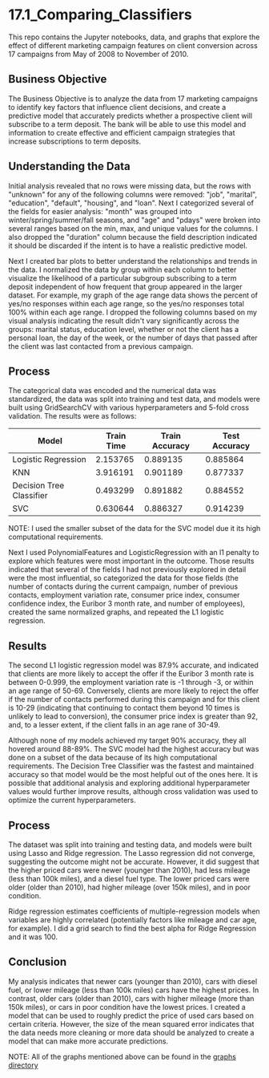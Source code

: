 # 17.1_Comparing_Classifiers
This repo contains the Jupyter notebooks, data, and graphs that explore the effect of different marketing campaign features on client conversion across 17 campaigns from May of 2008 to November of 2010.

## Business Objective ##
The Business Objective is to analyze the data from 17 marketing campaigns to identify key factors that influence client decisions, and create a predictive model that accurately predicts whether a prospective client will subscribe to a term deposit. The bank will be able to use this model and information to create effective and efficient campaign strategies that increase subscriptions to term deposits.

## Understanding the Data ##
Initial analysis revealed that no rows were missing data, but the rows with "unknown" for any of the following columns were removed: "job", "marital", "education", "default", "housing", and "loan". Next I categorized several of the fields for easier analysis: "month" was grouped into winter/spring/summer/fall seasons, and "age" and "pdays" were broken into several ranges based on the min, max, and unique values for the columns. I also dropped the "duration" column because the field description indicated it should be discarded if the intent is to have a realistic predictive model.

Next I created bar plots to better understand the relationships and trends in the data. I normalized the data by group within each column to better visualize the likelihood of a particular subgroup subscribing to a term deposit independent of how frequent that group appeared in the larger dataset. For example, my graph of the age range data shows the percent of yes/no responses within each age range, so the yes/no responses total 100% within each age range. I dropped the following columns based on my visual analysis indicating the result didn't vary significantly across the groups: marital status, education level, whether or not the client has a personal loan, the day of the week, or the number of days that passed after the client was last contacted from a previous campaign.

## Process ##
The categorical data was encoded and the numerical data was standardized, the data was split into training and test data, and models were built using GridSearchCV with various hyperparameters and 5-fold cross validation. The results were as follows:

| Model                    | Train Time | Train Accuracy | Test Accuracy |
|--------------------------|-----------|----------------|---------------|
| Logistic Regression       | 2.153765  | 0.889135       | 0.885864      |
| KNN                       | 3.916191  | 0.901189       | 0.877337      |
| Decision Tree Classifier  | 0.493299  | 0.891882       | 0.884552      |
| SVC                       | 0.630644  | 0.886327       | 0.914239      |

NOTE: I used the smaller subset of the data for the SVC model due it its high computational requirements.

Next I used PolynomialFeatures and LogisticRegression with an l1 penalty to explore which features were most important in the outcome. Those results indicated that several of the fields I had not previously explored in detail were the most influential, so categorized the data for those fields (the number of contacts during the current campaign, number of previous contacts, employment variation rate, consumer price index, consumer confidence index, the Euribor 3 month rate, and number of employees), created the same normalized graphs, and repeated the L1 logistic regression. 

## Results ##
The second L1 logistic regression model was 87.9% accurate, and indicated that clients are more likely to accept the offer if the Euribor 3 month rate is between 0-0.999, the employment variation rate is -1 through -3, or within an age range of 50-69. Conversely, clients are more likely to reject the offer if the number of contacts performed during this campaign and for this client is 10-29 (indicating that continuing to contact them beyond 10 times is unlikely to lead to conversion), the consumer price index is greater than 92, and, to a lesser extent, if the client falls in an age rane of 30-49.

Although none of my models achieved my target 90% accuracy, they all hovered around 88-89%. The SVC model had the highest accuracy but was done on a subset of the data because of its high computational requirements. The Decision Tree Classifier was the fastest and maintained accuracy so that model would be the most helpful out of the ones here. It is possible that additional analysis and exploring additional hyperparameter values would further improve results, although cross validation was used to optimize the current hyperparameters.

## Process ##
The dataset was split into training and testing data, and models were built using Lasso and Ridge regression. The Lasso regression did not converge, suggesting the outcome might not be accurate. However, it did suggest that the higher priced cars were newer (younger than 2010), had less mileage (less than 100k miles), and a diesel fuel type. The lower priced cars were older (older than 2010), had higher mileage (over 150k miles), and in poor condition. 

Ridge regression estimates coefficients of multiple-regression models when variables are highly correlated (potentially factors like mileage and car age, for example). I did a grid search to find the best alpha for Ridge Regression and it was 100.

## Conclusion ##
My analysis indicates that newer cars (younger than 2010), cars with diesel fuel, or lower mileage (less than 100k miles) cars have the highest prices. In contrast, older cars (older than 2010), cars with higher mileage (more than 150k miles), or cars in poor condition have the lowest prices. I created a model that can be used to roughly predict the price of used cars based on certain criteria. However, the size of the mean squared error indicates that the data needs more cleaning or more data should be analyzed to create a model that can make more accurate predictions.

NOTE: All of the graphs mentioned above can be found in the [graphs directory](https://github.com/KelseyLMay/17.1_Comparing_Classifiers/blob/main/graphs)
